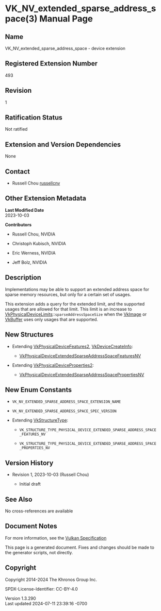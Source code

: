 # VK_NV_extended_sparse_address_space(3) Manual Page

## Name

VK_NV_extended_sparse_address_space - device extension



## <a href="#_registered_extension_number" class="anchor"></a>Registered Extension Number

493

## <a href="#_revision" class="anchor"></a>Revision

1

## <a href="#_ratification_status" class="anchor"></a>Ratification Status

Not ratified

## <a href="#_extension_and_version_dependencies" class="anchor"></a>Extension and Version Dependencies

None

## <a href="#_contact" class="anchor"></a>Contact

- Russell Chou <a
  href="https://github.com/KhronosGroup/Vulkan-Docs/issues/new?body=%5BVK_NV_extended_sparse_address_space%5D%20@russellcnv%0A*Here%20describe%20the%20issue%20or%20question%20you%20have%20about%20the%20VK_NV_extended_sparse_address_space%20extension*"
  target="_blank" rel="nofollow noopener"><em></em>russellcnv</a>

## <a href="#_other_extension_metadata" class="anchor"></a>Other Extension Metadata

**Last Modified Date**  
2023-10-03

**Contributors**  
- Russell Chou, NVIDIA

- Christoph Kubisch, NVIDIA

- Eric Werness, NVIDIA

- Jeff Bolz, NVIDIA

## <a href="#_description" class="anchor"></a>Description

Implementations may be able to support an extended address space for
sparse memory resources, but only for a certain set of usages.

This extension adds a query for the extended limit, and the supported
usages that are allowed for that limit. This limit is an increase to
[VkPhysicalDeviceLimits](https://registry.khronos.org/vulkan/specs/1.3-extensions/man/html/VkPhysicalDeviceLimits.html)::`sparseAddressSpaceSize`
when the [VkImage](https://registry.khronos.org/vulkan/specs/1.3-extensions/man/html/VkImage.html) or [VkBuffer](https://registry.khronos.org/vulkan/specs/1.3-extensions/man/html/VkBuffer.html) uses only
usages that are supported.

## <a href="#_new_structures" class="anchor"></a>New Structures

- Extending [VkPhysicalDeviceFeatures2](https://registry.khronos.org/vulkan/specs/1.3-extensions/man/html/VkPhysicalDeviceFeatures2.html),
  [VkDeviceCreateInfo](https://registry.khronos.org/vulkan/specs/1.3-extensions/man/html/VkDeviceCreateInfo.html):

  - [VkPhysicalDeviceExtendedSparseAddressSpaceFeaturesNV](https://registry.khronos.org/vulkan/specs/1.3-extensions/man/html/VkPhysicalDeviceExtendedSparseAddressSpaceFeaturesNV.html)

- Extending
  [VkPhysicalDeviceProperties2](https://registry.khronos.org/vulkan/specs/1.3-extensions/man/html/VkPhysicalDeviceProperties2.html):

  - [VkPhysicalDeviceExtendedSparseAddressSpacePropertiesNV](https://registry.khronos.org/vulkan/specs/1.3-extensions/man/html/VkPhysicalDeviceExtendedSparseAddressSpacePropertiesNV.html)

## <a href="#_new_enum_constants" class="anchor"></a>New Enum Constants

- `VK_NV_EXTENDED_SPARSE_ADDRESS_SPACE_EXTENSION_NAME`

- `VK_NV_EXTENDED_SPARSE_ADDRESS_SPACE_SPEC_VERSION`

- Extending [VkStructureType](https://registry.khronos.org/vulkan/specs/1.3-extensions/man/html/VkStructureType.html):

  - `VK_STRUCTURE_TYPE_PHYSICAL_DEVICE_EXTENDED_SPARSE_ADDRESS_SPACE_FEATURES_NV`

  - `VK_STRUCTURE_TYPE_PHYSICAL_DEVICE_EXTENDED_SPARSE_ADDRESS_SPACE_PROPERTIES_NV`

## <a href="#_version_history" class="anchor"></a>Version History

- Revision 1, 2023-10-03 (Russell Chou)

  - Initial draft

## <a href="#_see_also" class="anchor"></a>See Also

No cross-references are available

## <a href="#_document_notes" class="anchor"></a>Document Notes

For more information, see the <a
href="https://registry.khronos.org/vulkan/specs/1.3-extensions/html/vkspec.html#VK_NV_extended_sparse_address_space"
target="_blank" rel="noopener">Vulkan Specification</a>

This page is a generated document. Fixes and changes should be made to
the generator scripts, not directly.

## <a href="#_copyright" class="anchor"></a>Copyright

Copyright 2014-2024 The Khronos Group Inc.

SPDX-License-Identifier: CC-BY-4.0

Version 1.3.290  
Last updated 2024-07-11 23:39:16 -0700
